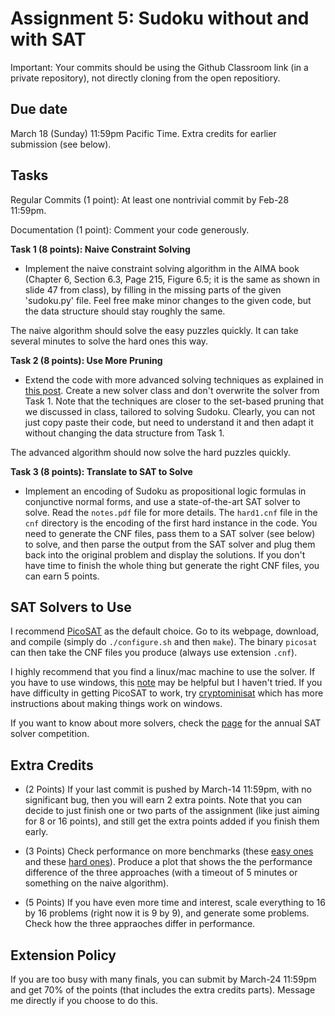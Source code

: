 Assignment 5: Sudoku without and with SAT
=========

Important: Your commits should be using the Github Classroom link (in a private repository), not directly cloning from the open repositiory. 

Due date
-----
March 18 (Sunday) 11:59pm Pacific Time. Extra credits for earlier submission (see below). 

Tasks
-----
Regular Commits (1 point): At least one nontrivial commit by Feb-28 11:59pm. 

Documentation (1 point): Comment your code generously. 

**Task 1 (8 points): Naive Constraint Solving**

- Implement the naive constraint solving algorithm in the AIMA book (Chapter 6, Section 6.3, Page 215, Figure 6.5; it is the same as shown in slide 47 from class), by filling in the missing parts of the given 'sudoku.py' file. Feel free make minor changes to the given code, but the data structure should stay roughly the same. 

The naive algorithm should solve the easy puzzles quickly. It can take several minutes to solve the hard ones this way. 

**Task 2 (8 points): Use More Pruning**

- Extend the code with more advanced solving techniques as explained in [this post](http://norvig.com/sudoku.html). Create a new solver class and don't overwrite the solver from Task 1. Note that the techniques are closer to the set-based pruning that we discussed in class, tailored to solving Sudoku. Clearly, you can not just copy paste their code, but need to understand it and then adapt it without changing the data structure from Task 1. 

The advanced algorithm should now solve the hard puzzles quickly. 

**Task 3 (8 points): Translate to SAT to Solve**

- Implement an encoding of Sudoku as propositional logic formulas in conjunctive normal forms, and use a state-of-the-art SAT solver to solve. Read the `notes.pdf` file for more details. The `hard1.cnf` file in the `cnf` directory is the encoding of the first hard instance in the code. You need to generate the CNF files, pass them to a SAT solver (see below) to solve, and then parse the output from the SAT solver and plug them back into the original problem and display the solutions. If you don't have time to finish the whole thing but generate the right CNF files, you can earn 5 points. 

SAT Solvers to Use
-----

I recommend [PicoSAT](http://fmv.jku.at/picosat/) as the default choice. Go to its webpage, download, and compile (simply do `./configure.sh` and then `make`). The binary `picosat` can then take the CNF files you produce (always use extension `.cnf`). 

I highly recommend that you find a linux/mac machine to use the solver. If you have to use windows, this [note](https://gist.github.com/ConstantineLignos/4601835) may be helpful but I haven't tried. If you have difficulty in getting PicoSAT to work, try [cryptominisat](https://github.com/msoos/cryptominisat) which has more instructions about making things work on windows. 

If you want to know about more solvers, check the [page](http://www.satcompetition.org/) for the annual SAT solver competition. 


Extra Credits
-----
- (2 Points) If your last commit is pushed by March-14 11:59pm, with no significant bug, then you will earn 2 extra points. Note that you can decide to just finish one or two parts of the assignment (like just aiming for 8 or 16 points), and still get the extra points added if you finish them early.  

- (3 Points) Check performance on more benchmarks (these [easy ones](http://norvig.com/easy50.txt) and these [hard ones](http://norvig.com/top95.txt)). Produce a plot that shows the the performance difference of the three approaches (with a timeout of 5 minutes or something on the naive algorithm). 

- (5 Points) If you have even more time and interest, scale everything to 16 by 16 problems (right now it is 9 by 9), and generate some problems. Check how the three appraoches differ in performance. 


Extension Policy
-----
If you are too busy with many finals, you can submit by March-24 11:59pm and get 70% of the points (that includes the extra credits parts). Message me directly if you choose to do this. 
